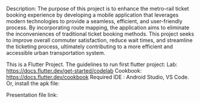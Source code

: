 Description:
The purpose of this project is to enhance the metro-rail ticket booking experience by developing a 
mobile application that leverages modern technologies to provide a seamless, efficient, and 
user-friendly process. By incorporating route mapping, the application aims to eliminate the 
inconveniences of traditional ticket booking methods. This project seeks to improve overall commuter 
satisfaction, reduce wait times, and streamline the ticketing process, ultimately contributing to a 
more efficient and accessible urban transportation system.


This is a Flutter Project. The guidelines to run first flutter project:
Lab: https://docs.flutter.dev/get-started/codelab
Cookbook: https://docs.flutter.dev/cookbook
Required IDE : Android Studio, VS Code.
Or, 
install the apk file:


Presentation file link:





